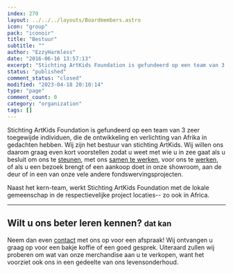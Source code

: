```yaml
---
index: 270
layout: ../../../layouts/Boardmembers.astro
icon: "group"
pack: "iconoir"
title: "Bestuur"
subtitle: ""
author: "EzzyHarmless"
date: "2016-06-16 13:57:13"
excerpt: "Stichting ArtKids Foundation is gefundeerd op een team van 3 zeer toegewijde individuen, die de ontwikkeling en verlichting van Afrika in gedachten hebben. Wij zijn het bestuur van stichting ArtKids. Naast het kern-team, werkt Stichting ArtKids Foundation met de lokale gemeenschap in de respectievelijke project locaties-- zo ook in Africa."
status: "published"
comment_status: "closed"
modified: "2023-04-18 20:10:14"
type: "page"
comment_count: 0
category: "organization"
tags: []
---
```




Stichting ArtKids Foundation is gefundeerd op een team van 3 zeer toegewijde individuen, die de ontwikkeling en verlichting van Afrika in gedachten hebben. Wij zijn het bestuur van stichting ArtKids. Wij willen ons daarom graag even kort voorstellen zodat u weet met wie u in zee gaat als u besluit om ons te [steunen](/nl/donaties/), met ons [samen te werken](/nl/contact), voor ons te [werken](/nl/vacatures/), of als u een bezoek brengt of een aankoop doet in onze showroom, aan de deur of in een van onze vele andere fondswervingsprojecten.

Naast het kern-team, werkt Stichting ArtKids Foundation met de lokale gemeenschap in de respectievelijke project locaties-- zo ook in Africa.

* * *

## Wilt u ons beter leren kennen? <small class="has-text-calm is-size-4">dat kan</small>

Neem dan even [contact](/nl/contact) met ons op voor een afspraak! Wij ontvangen u graag op voor een bakje koffie of een goed gesprek. Uiteraard zullen wij proberen om wat van onze merchandise aan u te verkopen, want het voorziet ook ons in een gedeelte van ons levensonderhoud.

